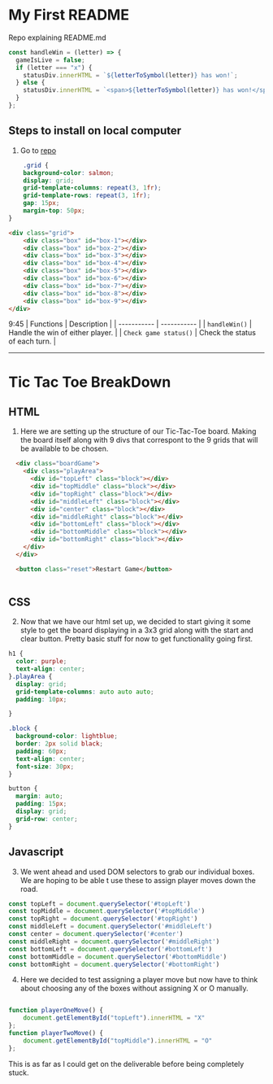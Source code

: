 # My First README

Repo explaining README.md

```javascript
const handleWin = (letter) => {
  gameIsLive = false;
  if (letter === "x") {
    statusDiv.innerHTML = `${letterToSymbol(letter)} has won!`;
  } else {
    statusDiv.innerHTML = `<span>${letterToSymbol(letter)} has won!</span>`;
  }
};
```

## Steps to install on local computer

1. Go to [repo](https://github.com/ABarranco95/my-first-readme.git)



```css
    .grid {
    background-color: salmon;
    display: grid;
    grid-template-columns: repeat(3, 1fr);
    grid-template-rows: repeat(3, 1fr);
    gap: 15px;
    margin-top: 50px;
}
```

```html
<div class="grid">
    <div class="box" id="box-1"></div>
    <div class="box" id="box-2"></div>
    <div class="box" id="box-3"></div>
    <div class="box" id="box-4"></div>
    <div class="box" id="box-5"></div>
    <div class="box" id="box-6"></div>
    <div class="box" id="box-7"></div>
    <div class="box" id="box-8"></div>
    <div class="box" id="box-9"></div>
</div>


```

9:45
| Functions            | Description |
| -----------         | ----------- |
| `handleWin()`         | Handle the win of either player. |
| `Check game status()`         | Check the status of each turn. |






----------------------------------------------------

# Tic Tac Toe BreakDown

## HTML

1. Here we are setting up the structure of our Tic-Tac-Toe board. Making the board itself along with 9 divs that correspont to the 9 grids that will be available to be chosen.
```html
  <div class="boardGame">
    <div class="playArea">
      <div id="topLeft" class="block"></div>
      <div id="topMiddle" class="block"></div>
      <div id="topRight" class="block"></div>
      <div id="middleLeft" class="block"></div>
      <div id="center" class="block"></div>
      <div id="middleRight" class="block"></div>
      <div id="bottomLeft" class="block"></div>
      <div id="bottomMiddle" class="block"></div>
      <div id="bottomRight" class="block"></div>
    </div>
  </div>

  <button class="reset">Restart Game</button>
  
```

## CSS

2. Now that we have our html set up, we decided to start giving it some style to get the board displaying in a 3x3 grid along with the start and clear button. Pretty basic stuff for now to get functionality going first.

```css
h1 {
  color: purple;
  text-align: center;
}.playArea {
  display: grid;
  grid-template-columns: auto auto auto;
  padding: 10px;

}

.block {
  background-color: lightblue;
  border: 2px solid black;
  padding: 60px;
  text-align: center;
  font-size: 30px;
}

button {
  margin: auto;
  padding: 15px;
  display: grid;
  grid-row: center;
} 
```

## Javascript

3. We went ahead and used DOM selectors to grab our individual boxes. We are hoping to be able t use these to assign player moves down the road.

``` javascript
const topLeft = document.querySelector('#topLeft')
const topMiddle = document.querySelector('#topMiddle')
const topRight = document.querySelector('#topRight')
const middleLeft = document.querySelector('#middleLeft')
const center = document.querySelector('#center')
const middleRight = document.querySelector('#middleRight')
const bottomLeft = document.querySelector('#bottomLeft')
const bottomMiddle = document.querySelector('#bottomMiddle')
const bottomRight = document.querySelector('#bottomRight')

```

4. Here we decided to test assigning a player move but now have to think about choosing any of the boxes without assigning X or O manually.

``` javascript

function playerOneMove() {
    document.getElementById("topLeft").innerHTML = "X"
};
function playerTwoMove() {
    document.getElementById("topMiddle").innerHTML = "O"
};

```


This is as far as I could get on the deliverable before being completely stuck.
